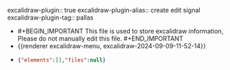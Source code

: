 excalidraw-plugin:: true
excalidraw-plugin-alias:: create edit signal
excalidraw-plugin-tag:: pallas

- #+BEGIN_IMPORTANT
  This file is used to store excalidraw information, Please do not manually edit this file.
  #+END_IMPORTANT
- {{renderer excalidraw-menu, excalidraw-2024-09-09-11-52-14}}
- ```json
  {"elements":[],"files":null}
  ```